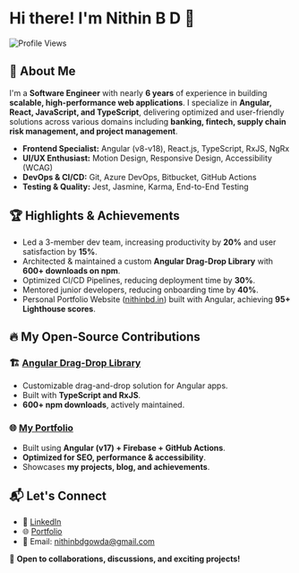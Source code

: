 # Hi there! I'm Nithin B D 👋

![Profile Views](https://komarev.com/ghpvc/?username=nithinbd&color=blue&style=flat)

## 🚀 About Me

I'm a **Software Engineer** with nearly **6 years** of experience in building **scalable, high-performance web applications**. I specialize in **Angular, React, JavaScript, and TypeScript**, delivering optimized and user-friendly solutions across various domains including **banking, fintech, supply chain risk management, and project management**.

- **Frontend Specialist:** Angular (v8-v18), React.js, TypeScript, RxJS, NgRx  
- **UI/UX Enthusiast:** Motion Design, Responsive Design, Accessibility (WCAG)  
- **DevOps & CI/CD:** Git, Azure DevOps, Bitbucket, GitHub Actions  
- **Testing & Quality:** Jest, Jasmine, Karma, End-to-End Testing

## 🏆 Highlights & Achievements

- Led a 3-member dev team, increasing productivity by **20%** and user satisfaction by **15%**.  
- Architected & maintained a custom **Angular Drag-Drop Library** with **600+ downloads on npm**.  
- Optimized CI/CD Pipelines, reducing deployment time by **30%**.  
- Mentored junior developers, reducing onboarding time by **40%**.  
- Personal Portfolio Website ([nithinbd.in](https://nithinbd.in)) built with Angular, achieving **95+ Lighthouse scores**.  

## 🔥 My Open-Source Contributions

### 🏗️ [Angular Drag-Drop Library](https://github.com/nithinbd/angular-drag-drop)
- Customizable drag-and-drop solution for Angular apps.  
- Built with **TypeScript and RxJS**.  
- **600+ npm downloads**, actively maintained.  

### 🌐 [My Portfolio](https://nithinbd.in)
- Built using **Angular (v17) + Firebase + GitHub Actions**.  
- **Optimized for SEO, performance & accessibility**.  
- Showcases **my projects, blog, and achievements**.  

## 📬 Let's Connect

- 💼 [LinkedIn](https://www.linkedin.com/in/nithin-b-d/)  
- 🌐 [Portfolio](https://nithinbd.in)  
- 📧 Email: nithinbdgowda@gmail.com  

🚀 **Open to collaborations, discussions, and exciting projects!**
